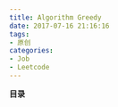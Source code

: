 ```yaml
---
title: Algorithm Greedy
date: 2017-07-16 21:16:16
tags: 
- 原创
categories: 
- Job
- Leetcode
---
```


__目录__

<!-- toc -->
<!--more-->
